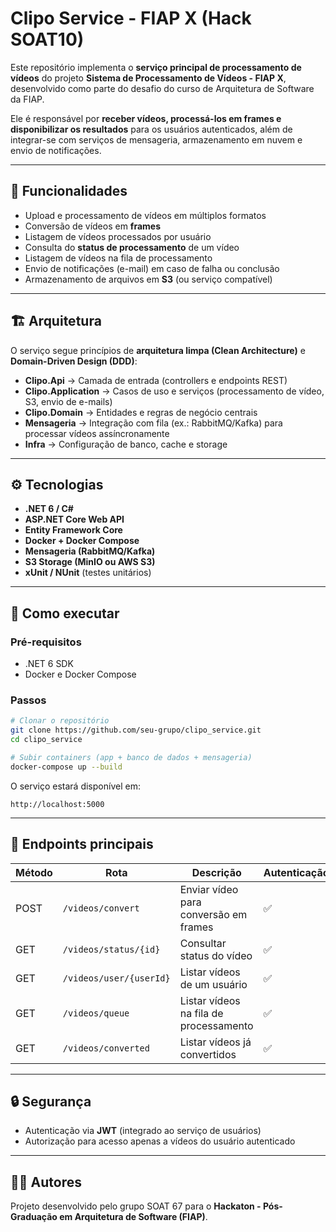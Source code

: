 # Clipo Service - FIAP X (Hack SOAT10)

Este repositório implementa o **serviço principal de processamento de vídeos** do projeto **Sistema de Processamento de Vídeos - FIAP X**, desenvolvido como parte do desafio do curso de Arquitetura de Software da FIAP.  

Ele é responsável por **receber vídeos, processá-los em frames e disponibilizar os resultados** para os usuários autenticados, além de integrar-se com serviços de mensageria, armazenamento em nuvem e envio de notificações.  

---

## 📌 Funcionalidades

- Upload e processamento de vídeos em múltiplos formatos  
- Conversão de vídeos em **frames**  
- Listagem de vídeos processados por usuário  
- Consulta do **status de processamento** de um vídeo  
- Listagem de vídeos na fila de processamento  
- Envio de notificações (e-mail) em caso de falha ou conclusão  
- Armazenamento de arquivos em **S3** (ou serviço compatível)  

---

## 🏗️ Arquitetura

O serviço segue princípios de **arquitetura limpa (Clean Architecture)** e **Domain-Driven Design (DDD)**:  

- **Clipo.Api** → Camada de entrada (controllers e endpoints REST)  
- **Clipo.Application** → Casos de uso e serviços (processamento de vídeo, S3, envio de e-mails)  
- **Clipo.Domain** → Entidades e regras de negócio centrais  
- **Mensageria** → Integração com fila (ex.: RabbitMQ/Kafka) para processar vídeos assíncronamente  
- **Infra** → Configuração de banco, cache e storage  

---

## ⚙️ Tecnologias

- **.NET 6 / C#**  
- **ASP.NET Core Web API**  
- **Entity Framework Core**  
- **Docker + Docker Compose**  
- **Mensageria (RabbitMQ/Kafka)**  
- **S3 Storage (MinIO ou AWS S3)**  
- **xUnit / NUnit** (testes unitários)  

---

## 🚀 Como executar

### Pré-requisitos
- .NET 6 SDK  
- Docker e Docker Compose  

### Passos

```bash
# Clonar o repositório
git clone https://github.com/seu-grupo/clipo_service.git
cd clipo_service

# Subir containers (app + banco de dados + mensageria)
docker-compose up --build
```

O serviço estará disponível em:  
```
http://localhost:5000
```

---

## 📡 Endpoints principais

| Método | Rota                          | Descrição                              | Autenticação |
|--------|-------------------------------|----------------------------------------|---------------|
| POST   | `/videos/convert`            | Enviar vídeo para conversão em frames  | ✅            |
| GET    | `/videos/status/{id}`        | Consultar status do vídeo              | ✅            |
| GET    | `/videos/user/{userId}`      | Listar vídeos de um usuário            | ✅            |
| GET    | `/videos/queue`              | Listar vídeos na fila de processamento | ✅            |
| GET    | `/videos/converted`          | Listar vídeos já convertidos           | ✅            |

---

## 🔒 Segurança

- Autenticação via **JWT** (integrado ao serviço de usuários)  
- Autorização para acesso apenas a vídeos do usuário autenticado  

---

## 👨‍💻 Autores

Projeto desenvolvido pelo grupo SOAT 67 para o **Hackaton - Pós-Graduação em Arquitetura de Software (FIAP)**.  
